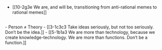 - [[10-2g3e We are, and will be, transitioning from anti-rational memes to rational memes]]
<br>
- Person ≠ Theory
  - [[3-1c3c3 Take ideas seriously, but not too seriously. Don’t be the idea.]]
    - [[5-1b1a3 We are more than technology, because we create knowledge-technology. We are more than functions. Don’t be a function.]]
